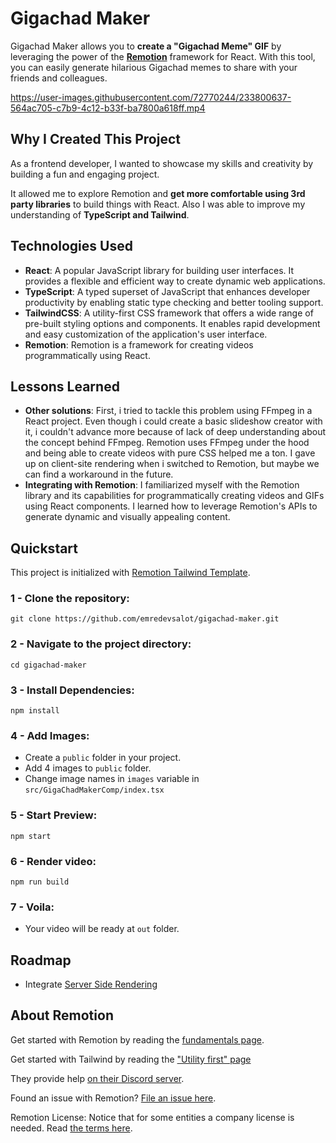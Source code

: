# Gigachad Maker

Gigachad Maker allows you to **create a "Gigachad Meme" GIF** by leveraging the power of the **[Remotion](https://github.com/remotion-dev/remotion)** framework for React. With this tool, you can easily generate hilarious Gigachad memes to share with your friends and colleagues.

https://user-images.githubusercontent.com/72770244/233800637-564ac705-c7b9-4c12-b33f-ba7800a618ff.mp4

## Why I Created This Project

As a frontend developer, I wanted to showcase my skills and creativity by building a fun and engaging project.

It allowed me to explore Remotion and **get more comfortable using 3rd party libraries** to build things with React. Also I was able to improve my understanding of **TypeScript and Tailwind**.

## Technologies Used

- **React**: A popular JavaScript library for building user interfaces. It provides a flexible and efficient way to create dynamic web applications.
- **TypeScript**: A typed superset of JavaScript that enhances developer productivity by enabling static type checking and better tooling support.
- **TailwindCSS**: A utility-first CSS framework that offers a wide range of pre-built styling options and components. It enables rapid development and easy customization of the application's user interface.
- **Remotion**: Remotion is a framework for creating videos programmatically using React.

## Lessons Learned

- **Other solutions**: First, i tried to tackle this problem using FFmpeg in a React project. Even though i could create a basic slideshow creator with it, i couldn't advance more because of lack of deep understanding about the concept behind FFmpeg. Remotion uses FFmpeg under the hood and being able to create videos with pure CSS helped me a ton. I gave up on client-site rendering when i switched to Remotion, but maybe we can find a workaround in the future.
- **Integrating with Remotion**: I familiarized myself with the Remotion library and its capabilities for programmatically creating videos and GIFs using React components. I learned how to leverage Remotion's APIs to generate dynamic and visually appealing content.

## Quickstart

This project is initialized with [Remotion Tailwind Template](https://github.com/remotion-dev/template-tailwind).

### 1 - Clone the repository:
```console
git clone https://github.com/emredevsalot/gigachad-maker.git
```

### 2 - Navigate to the project directory:
```console
cd gigachad-maker
```

### 3 - Install Dependencies:
```console
npm install
```

### 4 - Add Images:
- Create a `public` folder in your project.
- Add 4 images to `public` folder.
- Change image names in `images` variable in `src/GigaChadMakerComp/index.tsx`

### 5 - Start Preview:
```console
npm start
```

### 6 - Render video:
```console
npm run build
```

### 7 - Voila:
- Your video will be ready at `out` folder.

## Roadmap

- Integrate [Server Side Rendering](https://www.remotion.dev/docs/ssr)

## About Remotion

Get started with Remotion by reading the [fundamentals page](https://www.remotion.dev/docs/the-fundamentals).

Get started with Tailwind by reading the ["Utility first" page](https://tailwindcss.com/docs/utility-first)

They provide help [on their Discord server](https://remotion.dev/discord).

Found an issue with Remotion? [File an issue here](https://github.com/remotion-dev/remotion/issues/new).

Remotion License: Notice that for some entities a company license is needed. Read [the terms here](https://github.com/remotion-dev/remotion/blob/main/LICENSE.md).
